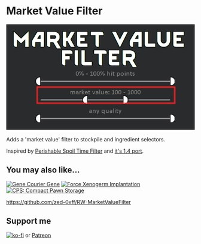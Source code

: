 # Market Value Filter
[![Market Value Filter](About/Preview.png)](https://steamcommunity.com/sharedfiles/filedetails/?id=2960434569)

Adds a 'market value' filter to stockpile and ingredient selectors.

Inspired by [Perishable Spoil Time Filter](https://steamcommunity.com/sharedfiles/filedetails/?id=2178652457) and [it's 1.4 port](https://steamcommunity.com/sharedfiles/filedetails/?id=2912343138).

## You may also like...

[![Gene Courier Gene](https://steamuserimages-a.akamaihd.net/ugc/2030602392607716379/3416FDBAEFC81F37B91275490B97B117F375720A/?imw=268&imh=151&ima=fit&impolicy=Letterbox)](https://steamcommunity.com/sharedfiles/filedetails/?id=2963773456)
[![Force Xenogerm Implantation](https://steamuserimages-a.akamaihd.net/ugc/2031731300509178205/4244135E9E34C7B13207B90A6C7FA487AA5DEBC4/?imw=268&imh=151&ima=fit&impolicy=Letterbox)](https://steamcommunity.com/sharedfiles/filedetails/?id=2958300354)
[![CPS: Compact Pawn Storage](https://steamuserimages-a.akamaihd.net/ugc/2031730758744755960/6EBD5542F16F51143F66B0123588C3CD002945A4/?imw=268&imh=151&ima=fit&impolicy=Letterbox)](https://steamcommunity.com/sharedfiles/filedetails/?id=2974541112)

https://github.com/zed-0xff/RW-MarketValueFilter

## Support me

[![ko-fi](https://i.imgur.com/Utx6OIH.png)](https://ko-fi.com/K3K81Z3W5) or [Patreon](https://www.patreon.com/zed_0xff)
